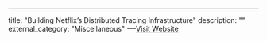 ---
title: "Building Netflix’s Distributed Tracing Infrastructure"
description: ""
external_category: "Miscellaneous"
---[Visit Website](https://netflixtechblog.com/building-netflixs-distributed-tracing-infrastructure-bb856c319304)

